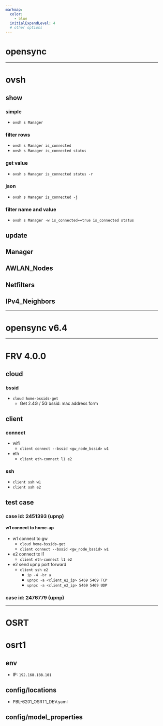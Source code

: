 ```yaml
---
markmap:
  color:
    - blue
  initialExpandLevel: 4
  # other options
---
```


# opensync
---
# ovsh
## show
### simple
- `ovsh s Manager`
### filter rows
- `ovsh s Manager is_connected`
- `ovsh s Manager is_connected status`
### get value
- `ovsh s Manager is_connected status -r`
### json
- `ovsh s Manager is_connected -j`
### filter name and value
- `ovsh s Manager -w is_connected==true is_connected status`
## update
## Manager
## AWLAN_Nodes
## Netfilters
## IPv4_Neighbors
---
# opensync v6.4
---
# FRV 4.0.0
## cloud
### bssid
- `cloud home-bssids-get`
  - Get 2.4G / 5G bssid: mac address form
## client
### connect
- wifi 
  - `client connect --bssid <gw_node_bssid> w1`
- eth
  - `client eth-connect l1 e2`
### ssh
- `client ssh w1`
- `client ssh e2`
## test case
### case id: 2451393 (upnp)
#### w1 connect to home-ap
- w1 connect to gw
  - `cloud home-bssids-get`
  - `client connect --bssid <gw_node_bssid> w1`
- e2 connect to l1
  - `client eth-connect l1 e2`
- e2 send upnp port forward
  - `client ssh e2`
    - `ip -4 -br a`
    - `upnpc -a <client_e2_ip> 5469 5469 TCP`
    - `upnpc -a <client_e2_ip> 5469 5469 UDP`
### case id: 2476779 (upnp)
---
# OSRT
# osrt1
## env
- IP: `192.168.188.101`
## config/locations
- PBL-6201_OSRT1_DEV.yaml
## config/model_properties
